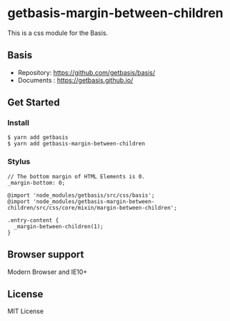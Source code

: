 # getbasis-margin-between-children
This is a css module for the Basis.

## Basis
* Repository: https://github.com/getbasis/basis/
* Documents : https://getbasis.github.io/

## Get Started

### Install
```
$ yarn add getbasis
$ yarn add getbasis-margin-between-children
```

### Stylus
```
// The bottom margin of HTML Elements is 0.
_margin-bottom: 0;

@import 'node_modules/getbasis/src/css/basis';
@import 'node_modules/getbasis-margin-between-children/src/css/core/mixin/margin-between-children';

.entry-content {
  _margin-between-children(1);
}
```

## Browser support
Modern Browser and IE10+

## License
MIT License
